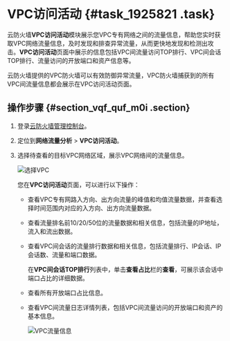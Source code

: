 # VPC访问活动 {#task_1925821 .task}

云防火墙**VPC访问活动**模块展示您VPC专有网络之间的流量信息，帮助您实时获取VPC网络流量信息，及时发现和排查异常流量，从而更快地发现和检测出攻击。**VPC访问活动**页面中展示的信息包括VPC间流量访问TOP排行、VPC间会话TOP排行、流量访问的开放端口和资产信息等。

云防火墙提供的VPC防火墙可以有效防御异常流量，VPC防火墙捕获到的所有VPC间流量信息都会展示在VPC访问活动页面。

## 操作步骤 {#section_vqf_quf_m0i .section}

1.  登录[云防火墙管理控制台](https://yundun.console.aliyun.com/?p=cfwnext#/overview)。
2.  定位到**网络流量分析** \> **VPC访问活动**。
3.  选择待查看的目标VPC网络区域，展示VPC网络间的流量信息。 

    ![选择VPC](http://static-aliyun-doc.oss-cn-hangzhou.aliyuncs.com/assets/img/1527037/156802001958389_zh-CN.png)

    您在**VPC访问活动**页面，可以进行以下操作：

    -   查看VPC专有网路入方向、出方向流量的峰值和均值流量数据，并查看选择时间范围内对应的入方向、出方向流量数据。
    -   查看流量排名前10/20/50位的流量数据和相关信息，包括流量的IP地址，流入和流出数据。
    -   查看VPC间会话的流量排行数据和相关信息，包括流量排行、IP会话、IP会话数、流量和端口数据。

        在**VPC间会话TOP排行**列表中，单击**查看占比**栏的**查看**，可展示该会话中端口占比的详细数据。

    -   查看所有开放端口占比信息。
    -   查看VPC间流量日志详情列表，包括VPC间流量访问的开放端口和资产的基本信息。

        ![VPC流量信息](http://static-aliyun-doc.oss-cn-hangzhou.aliyuncs.com/assets/img/1527037/156802001958398_zh-CN.png)


